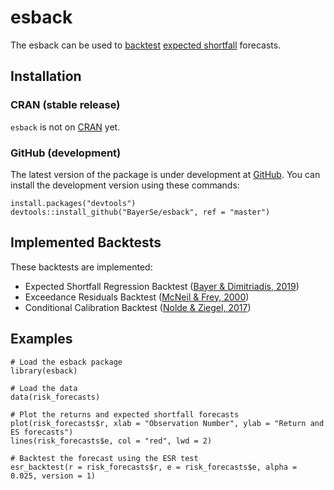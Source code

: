 # esback

The esback can be used to [backtest](https://en.wikipedia.org/wiki/Backtesting)
[expected shortfall](https://en.wikipedia.org/wiki/Expected_shortfall) forecasts.

## Installation

### CRAN (stable release)

`esback` is not on [CRAN](https://cran.r-project.org/) yet.

### GitHub (development)

The latest version of the package is under development at [GitHub](https://github.com/BayerSe/esback). 
You can install the development version using these commands:

    install.packages("devtools")
    devtools::install_github("BayerSe/esback", ref = "master")
    
## Implemented Backtests

These backtests are implemented:

* Expected Shortfall Regression Backtest ([Bayer & Dimitriadis, 2019])
* Exceedance Residuals Backtest ([McNeil & Frey, 2000])
* Conditional Calibration Backtest ([Nolde & Ziegel, 2017])

## Examples

    # Load the esback package
    library(esback)
   
    # Load the data
    data(risk_forecasts)
    
    # Plot the returns and expected shortfall forecasts
    plot(risk_forecasts$r, xlab = "Observation Number", ylab = "Return and ES forecasts")
    lines(risk_forecasts$e, col = "red", lwd = 2)
  
    # Backtest the forecast using the ESR test
    esr_backtest(r = risk_forecasts$r, e = risk_forecasts$e, alpha = 0.025, version = 1)

[McNeil & Frey (2000)]: https://doi.org/10.1016/S0927-5398(00)00012-8
[McNeil & Frey, 2000]: https://doi.org/10.1016/S0927-5398(00)00012-8
[Nolde & Ziegel (2017)]: https://projecteuclid.org/euclid.aoas/1514430265
[Nolde & Ziegel, 2017]: https://projecteuclid.org/euclid.aoas/1514430265
[Bayer & Dimitriadis (2019)]: https://arxiv.org/abs/1801.04112
[Bayer & Dimitriadis, 2019]: https://arxiv.org/abs/1801.04112
